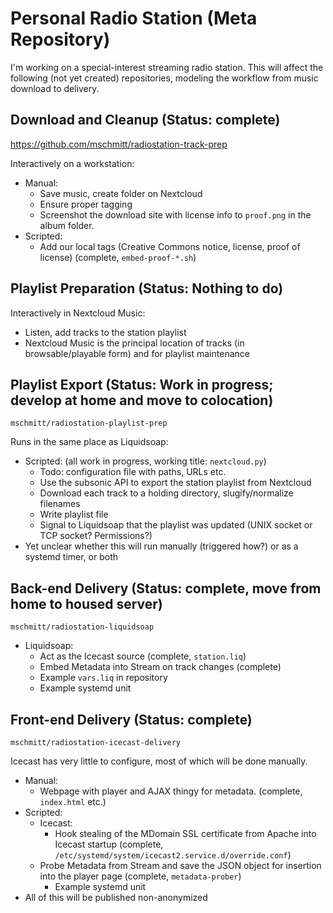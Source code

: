 # Personal Radio Station (Meta Repository)

I'm working on a special-interest streaming radio station. This will affect the following (not yet created) repositories, modeling the workflow from music download to delivery.

## Download and Cleanup (Status: complete)

https://github.com/mschmitt/radiostation-track-prep

Interactively on a workstation:

* Manual:
  * Save music, create folder on Nextcloud
  * Ensure proper tagging
  * Screenshot the download site with license info to `proof.png` in the album folder.
* Scripted:
  * Add our local tags (Creative Commons notice, license, proof of license) (complete, `embed-proof-*.sh`)
    
## Playlist Preparation (Status: Nothing to do)

Interactively in Nextcloud Music:

* Listen, add tracks to the station playlist
* Nextcloud Music is the principal location of tracks (in browsable/playable form) and for playlist maintenance

## Playlist Export (Status: Work in progress; develop at home and move to colocation)

`mschmitt/radiostation-playlist-prep`

Runs in the same place as Liquidsoap:

* Scripted: (all work in progress, working title: `nextcloud.py`)
  * Todo: configuration file with paths, URLs etc.
  * Use the subsonic API to export the station playlist from Nextcloud
  * Download each track to a holding directory, slugify/normalize filenames
  * Write playlist file
  * Signal to Liquidsoap that the playlist was updated (UNIX socket or TCP socket? Permissions?)
* Yet unclear whether this will run manually (triggered how?) or as a systemd timer, or both
 
## Back-end Delivery (Status: complete, move from home to housed server)

`mschmitt/radiostation-liquidsoap`

  * Liquidsoap:
    * Act as the Icecast source (complete, `station.liq`)
    * Embed Metadata into Stream on track changes (complete)
    * Example `vars.liq` in repository
    * Example systemd unit
 
## Front-end Delivery (Status: complete)

`mschmitt/radiostation-icecast-delivery`

Icecast has very little to configure, most of which will be done manually.

* Manual:
  * Webpage with player and AJAX thingy for metadata. (complete, `index.html` etc.)
* Scripted:
  * Icecast:
    * Hook stealing of the MDomain SSL certificate from Apache into Icecast startup (complete, `/etc/systemd/system/icecast2.service.d/override.conf`)
  * Probe Metadata from Stream and save the JSON object for insertion into the player page (complete, `metadata-prober`)
    * Example systemd unit
* All of this will be published non-anonymized

